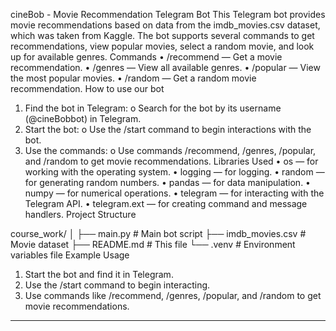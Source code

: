 cineBob - Movie Recommendation Telegram Bot
This Telegram bot provides movie recommendations based on data from the imdb_movies.csv dataset, which was taken from Kaggle. The bot supports several commands to get recommendations, view popular movies, select a random movie, and look up for available genres.
Commands
•	/recommend — Get a movie recommendation.
•	/genres — View all available genres.
•	/popular — View the most popular movies.
•	/random — Get a random movie recommendation.
How to use our bot
1.	Find the bot in Telegram:
o	Search for the bot by its username (@cineBobbot) in Telegram.
2.	Start the bot:
o	Use the /start command to begin interactions with the bot.
3.	Use the commands:
o	Use commands /recommend, /genres, /popular, and /random to get movie recommendations.
Libraries Used
•	os — for working with the operating system.
•	logging — for logging.
•	random — for generating random numbers.
•	pandas — for data manipulation.
•	numpy — for numerical operations.
•	telegram — for interacting with the Telegram API.
•	telegram.ext — for creating command and message handlers.
Project Structure

course_work/
│
├── main.py                # Main bot script
├── imdb_movies.csv       # Movie dataset
├── README.md             # This file
└── .venv                  # Environment variables file
Example Usage
1.	Start the bot and find it in Telegram.
2.	Use the /start command to begin interacting.
3.	Use commands like /recommend, /genres, /popular, and /random to get movie recommendations.
________________________________________

